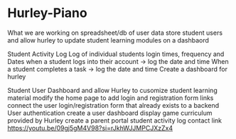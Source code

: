 # Hurley-Piano

What we are working on
  spreadsheet/db of user data
  store student users and allow hurley to update student learning modules on a dashbaord

Student Activity Log
  Log of individual students login times, frequency and Dates
    when a student logs into their account -> log the date and time
      When a student completes a task -> log the date and time
  Create a dashboard for hurley
  

Student User Dashboard and allow Hurley to cusomize student learning material
  modify the home page to add login and registration form links
  connect the user login/registration form that already exists to a backend
  User authentication
  create a user dashboard
    display game curriculum provided by Hurley
  create a parent portal
    student activity log
    contact link
  <br> https://youtu.be/09gj5gM4V98?si=rJkhWJJMPCJXzZx4
